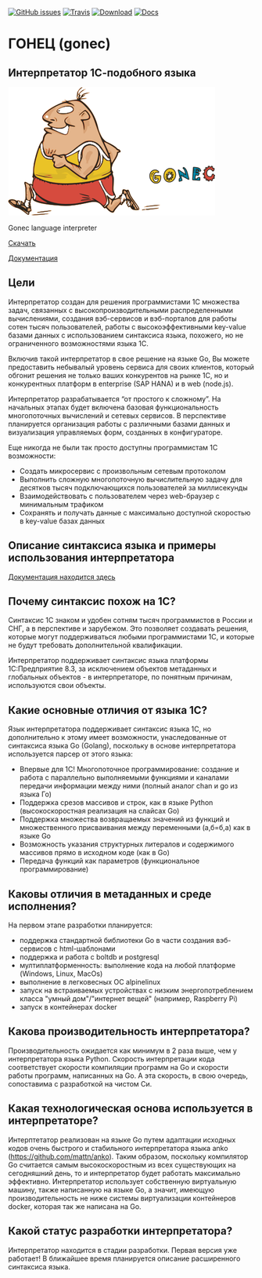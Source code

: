 [![GitHub issues](https://img.shields.io/github/issues/covrom/gonec.svg)](https://github.com/covrom/gonec/issues) [![Travis](https://travis-ci.org/covrom/gonec.svg?branch=master)](https://github.com/covrom/gonec/releases)
[![Download](https://img.shields.io/badge/%D0%A1%D0%BA%D0%B0%D1%87%D0%B0%D1%82%D1%8C--blue.svg?style=social)](https://github.com/covrom/gonec/releases)
[![Docs](https://img.shields.io/badge/%D0%94%D0%BE%D0%BA%D1%83%D0%BC%D0%B5%D0%BD%D1%82%D0%B0%D1%86%D0%B8%D1%8F--blue.svg?style=social)](https://github.com/covrom/gonec/wiki)

# ГОНЕЦ (gonec)
## Интерпретатор 1С-подобного языка

![Gonec Logo](/gonec.png)

Gonec language interpreter

[Скачать](https://github.com/covrom/gonec/releases) 

[Документация](https://github.com/covrom/gonec/wiki)

## Цели

Интерпретатор создан для решения программистами 1С множества задач, связанных с высокопроизводительными распределенными вычислениями, создания вэб-сервисов и вэб-порталов для работы сотен тысяч пользователей, работы с высокоэффективными key-value базами данных с использованием синтаксиса языка, похожего, но не ограниченного возможностями языка 1С.

Включив такой интерпретатор в свое решение на языке Go, Вы можете предоставить небывалый уровень сервиса для своих клиентов, который обгонит решения не только ваших конкурентов на рынке 1С, но и конкурентных платформ в enterprise (SAP HANA) и в web (node.js).

Интерпретатор разрабатывается “от простого к сложному”. На начальных этапах будет включена базовая функциональность многопоточных вычислений и сетевых сервисов. В перспективе планируется организация работы с различными базами данных и визуализация управляемых форм, созданных в конфигураторе.

Еще никогда не были так просто доступны программистам 1С возможности:
* Создать микросервис с произвольным сетевым протоколом
* Выполнить сложную многопоточную вычислительную задачу для десятков тысяч подключающихся пользователей за миллисекунды
* Взаимодействовать с пользователем через web-браузер с минимальным трафиком
* Сохранять и получать данные с максимально доступной скоростью в key-value базах данных

## Описание синтаксиса языка и примеры использования интерпретатора

[Документация находится здесь](https://github.com/covrom/gonec/wiki)

## Почему синтаксис похож на 1С?

Синтаксис 1С знаком и удобен сотням тысяч программистов в России и СНГ, а в перспективе и зарубежом. Это позволяет создавать решения, которые могут поддерживаться любыми программистами 1С, и которые не будут требовать дополнительной квалификации.

Интерпретатор поддерживает синтаксис языка платформы 1С:Предприятие 8.3, за исключением объектов метаданных и глобальных объектов - в интерпретаторе, по понятным причинам, используются свои объекты.

## Какие основные отличия от языка 1С?
Язык интерпретатора поддерживает синтаксис языка 1С, но дополнительно к этому имеет возможности, унаследованные от синтаксиса языка Go (Golang), поскольку в основе интерпретатора используется парсер от этого языка:
* Впервые для 1С! Многопоточное программирование: создание и работа с параллельно выполняемыми функциями и каналами передачи информации между ними (полный аналог chan и go из языка Го)
* Поддержка срезов массивов и строк, как в языке Python (высокоскоростная реализация на слайсах Go)
* Поддержка множества возвращаемых значений из функций и множественного присваивания между переменными (а,б=б,а) как в языке Go
* Возможность указания структурных литералов и содержимого массивов прямо в исходном коде (как в Go)
* Передача функций как параметров (функциональное программирование)

## Каковы отличия в метаданных и среде исполнения?
На первом этапе разработки планируется:
* поддержка стандартной библиотеки Go в части создания вэб-сервисов с html-шаблонами
* поддержка и работа с boltdb и postgresql
* мултиплатформенность: выполнение кода на любой платформе (Windows, Linux, MacOs)
* выполнение в легковесных ОС alpinelinux
* запуск на встраиваемых устройствах с низким энергопотреблением класса "умный дом"/"интернет вещей" (например, Raspberry Pi)
* запуск в контейнерах docker

## Какова производительность интерпретатора?
Производительность ожидается как минимум в 2 раза выше, чем у интерпретатора языка Python.
Скорость интерпретации кода соответствует скорости компиляции программ на Go и скорости работы программ, написанных на Go.
А эта скорость, в свою очередь, сопоставима с разработкой на чистом Си.

## Какая технологическая основа используется в интерпретаторе?
Интерптетатор реализован на языке Go путем адаптации исходных кодов очень быстрого и стабильного интерпретатора языка anko (https://github.com/mattn/anko).
Таким образом, поскольку компилятор Go считается самым высокоскоростным из всех существующих на сегодняшний день, то и интерпретатор будет работать максимально эффективно.
Интерпретатор использует собственную виртуальную машину, также написанную на языке Go, а значит, имеющую производительность не ниже системы виртуализации контейнеров docker, которая так же написана на Go.

## Какой статус разработки интерпретатора?
Интерпретатор находится в стадии разработки.
Первая версия уже работает!
В ближайшее время планируется описание расширенного синтаксиса языка.